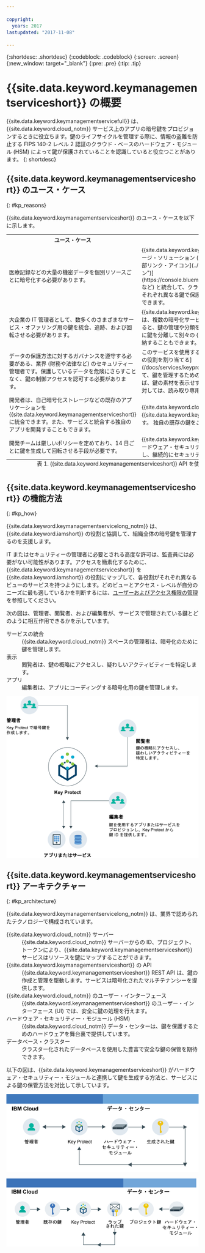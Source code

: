 ```yaml
---

copyright:
  years: 2017
lastupdated: "2017-11-08"

---
```


{:shortdesc: .shortdesc}
{:codeblock: .codeblock}
{:screen: .screen}
{:new_window: target="_blank"}
{:pre: .pre}
{:tip: .tip}

# {{site.data.keyword.keymanagementserviceshort}} の概要

{{site.data.keyword.keymanagementservicefull}} は、{{site.data.keyword.cloud_notm}} サービス上のアプリの暗号鍵をプロビジョンするときに役立ちます。鍵のライフサイクルを管理する際に、情報の盗難を防止する FIPS 140-2 レベル 2 認証のクラウド・ベースのハードウェア・モジュール (HSM) によって鍵が保護されていることを認識していると役立つことがあります。
{: shortdesc}

## {{site.data.keyword.keymanagementserviceshort}} のユース・ケース
{: #kp_reasons}

{{site.data.keyword.keymanagementserviceshort}} のユース・ケースを以下に示します。

<table>
  <tr>
    <th>ユース・ケース</th>
    <th>解決策</th>
  </tr>
  <tr>
    <td>医療記録などの大量の機密データを個別リソースごとに暗号化する必要があります。</td>
    <td>{{site.data.keyword.keymanagementserviceshort}} サービスをストレージ・ソリューション ([{{site.data.keyword.objectstorageshort}} ![外部リンク・アイコン](../../icons/launch-glyph.svg "外部リンク・アイコン")](https://console.bluemix.net/docs/services/ObjectStorage/index.html) など) と統合して、クラウド内の保存データを暗号化できます。各文書をそれぞれ異なる鍵で保護できるため、データをより細かく制御することができます。</td>
  </tr>
  <tr>
    <td>大企業の IT 管理者として、数多くのさまざまなサービス・オファリング用の鍵を統合、追跡、および回転させる必要があります。</td>
    <td>{{site.data.keyword.keymanagementserviceshort}} インターフェースは、複数の暗号化サービスの管理を簡素化します。このサービスを使用すると、鍵の管理や分類を 1 カ所で集中的に行うことも、プロジェクト別に鍵を分離して別々の {{site.data.keyword.cloud_notm}} スペースに格納することもできます。</td>
  </tr>
  <tr>
    <td>データの保護方法に対するガバナンスを遵守する必要がある、業界 (財務や法律など) のセキュリティー管理者です。保護しているデータを危険にさらすことなく、鍵の制御アクセスを認可する必要があります。</td>
    <td>このサービスを使用すると、[異なる Identity and Access Management の役割を割り当てる](/docs/services/keyprotect_manage_access.html#roles)ことによって、鍵を管理するためのユーザーのアクセス権限を制御できます。例えば、鍵の素材を表示せずに鍵の作成情報を表示する必要があるユーザーに対しては、読み取り専用アクセス権限を付与できます。</td>
  <tr>
    <td>開発者は、自己暗号化ストレージなどの既存のアプリケーションを {{site.data.keyword.keymanagementserviceshort}} に統合できます。また、サービスと統合する独自のアプリを開発することもできます。</td>
    <td>{{site.data.keyword.cloud_notm}} 上、またはその外部のアプリは、
{{site.data.keyword.keymanagementserviceshort}} API と統合できます。
独自の既存の鍵をご使用のアプリに使用することも可能です。</td>
  </tr>
  <tr>
    <td>開発チームは厳しいポリシーを定めており、14 日ごとに鍵を生成して回転させる手段が必要です。</td>
    <td>{{site.data.keyword.keymanagementserviceshort}} を使用すると、ハードウェア・セキュリティー・モジュール (HSM) から迅速に鍵を生成し、継続的にセキュリティーのニーズを満たすことができます。</td>
  </tr>
  <caption style="caption-side:bottom;">表 1. {{site.data.keyword.keymanagementserviceshort}} API を使用して鍵を追加するために必要な変数</caption>
</table>

## {{site.data.keyword.keymanagementserviceshort}} の機能方法
{: #kp_how}

{{site.data.keyword.keymanagementservicelong_notm}} は、{{site.data.keyword.iamshort}} の役割と協調して、組織全体の暗号鍵を管理するのを支援します。

IT またはセキュリティーの管理者に必要とされる高度な許可は、監査員には必要がない可能性があります。アクセスを簡素化するために、{{site.data.keyword.keymanagementserviceshort}} を {{site.data.keyword.iamshort}} の役割にマップして、各役割がそれぞれ異なるビューのサービスを持つようにします。どのビューとアクセス・レベルが自分のニーズに最も適しているかを判断するには、[ユーザーおよびアクセス権限の管理](/docs/services/keymgmt/keyprotect_manage_access.html#roles)を参照してください。

次の図は、管理者、閲覧者、および編集者が、サービスで管理されている鍵とどのように相互作用できるかを示しています。

<dl>
  <dt>サービスの統合</dt>
    <dd>{{site.data.keyword.cloud_notm}} スペースの管理者は、暗号化のために鍵を管理します。</dd>
  <dt>表示</dt>
    <dd>閲覧者は、鍵の概略にアクセスし、疑わしいアクティビティーを特定します。</dd>
  <dt>アプリ</dt>
    <dd>編集者は、アプリにコーディングする暗号化用の鍵を管理します。</dd>
</dl>

![この図では、前述の定義リストで説明したコンポーネントと同じコンポーネントを示しています。](images/keys-use-cases.png)

## {{site.data.keyword.keymanagementserviceshort}} アーキテクチャー
{: #kp_architecture}

{{site.data.keyword.keymanagementservicelong_notm}} は、業界で認められたテクノロジーで構成されています。

<dl>
  <dt>{{site.data.keyword.cloud_notm}} サーバー</dt>
    <dd>{{site.data.keyword.cloud_notm}} サーバーからの ID、プロジェクト、トークンにより、{{site.data.keyword.keymanagementserviceshort}} サービスはリソースを鍵にマップすることができます。</dd>
  <dt>{{site.data.keyword.keymanagementserviceshort}} の API</dt>
    <dd>{{site.data.keyword.keymanagementserviceshort}} REST API は、鍵の作成と管理を駆動します。サービスは暗号化されたマルチテナンシーを提供します。</dd>
  <dt>{{site.data.keyword.cloud_notm}} のユーザー・インターフェース</dt>
    <dd>{{site.data.keyword.keymanagementserviceshort}} のユーザー・インターフェース (UI) では、安全に鍵の処理を行えます。</dd>
  <dt>ハードウェア・セキュリティー・モジュール (HSM)</dt>
    <dd>{{site.data.keyword.cloud_notm}} データ・センターは、鍵を保護するためのハードウェアを舞台裏で提供しています。</dd>
  <dt>データベース・クラスター</dt>
    <dd>クラスター化されたデータベースを使用した豊富で安全な鍵の保管を期待できます。</dd>
</dl>

以下の図は、{{site.data.keyword.keymanagementserviceshort}} がハードウェア・セキュリティー・モジュールと連携して鍵を生成する方法と、サービスによる鍵の保管方法を対比して示しています。

![この図では、鍵の生成方法を示しています。](images/generated-key.png)

![この図では、既存の鍵の保管方法を示しています。](images/stored-key.png)
